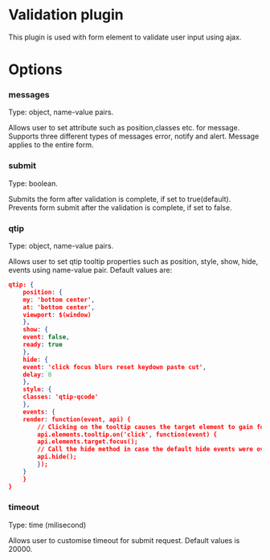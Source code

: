 # Validation plugin

This plugin is used with form element to validate user input using ajax.

# Options

### messages
Type: object, name-value pairs.

Allows user to set attribute such as position,classes etc. for message. Supports three different types of messages error, notify and alert. Message applies to the entire form.

### submit
Type: boolean.

Submits the form after validation is complete, if set to true(default). 
Prevents form submit after the validation is complete, if set to false.

### qtip
Type: object, name-value pairs.

Allows user to set qtip tooltip properties such as position, style, show, hide, events using name-value pair. Default values are:

```json
qtip: {
    position: {
	my: 'bottom center',
	at: 'bottom center',
	viewport: $(window)
    },
    show: {
	event: false,
	ready: true
    },
    hide: {
	event: 'click focus blurs reset keydown paste cut',
	delay: 0
    },
    style: {
	classes: 'qtip-qcode'
    },
    events: {
	render: function(event, api) {
	    // Clicking on the tooltip causes the target element to gain focus and hides the tooltip.
	    api.elements.tooltip.on('click', function(event) {
		api.elements.target.focus();
		// Call the hide method in case the default hide events were overwritten
		api.hide();
	    });
	}
    }
}
```

### timeout
Type: time (milisecond)

Allows user to customise timeout for submit request. Default values is 20000.


